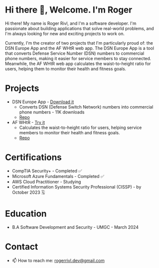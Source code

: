# Hi there 👋, Welcome. I'm Roger

Hi there! My name is Roger Rivl, and I'm a software developer. I'm passionate about building applications that solve real-world problems, and I'm always looking for new and exciting projects to work on.

Currently, I'm the creator of two projects that I'm particularly proud of: the DSN Europe App and the AF WHtR web app. The DSN Europe App is a tool that converts Defense Service Number (DSN) numbers to commercial phone numbers, making it easier for service members to stay connected. Meanwhile, the AF WHtR web app calculates the waist-to-height ratio for users, helping them to monitor their health and fitness goals.

# Projects
 * DSN Europe App - [Download it](https://apps.apple.com/us/app/dsn-europe/id1442345746) 
    * Converts DSN (Defense Switch Network) numbers into commercial phone numbers - 11K downloads
    * [Repo](https://github.com/airmencoders/DSN-Converter)
 * AF WHtR - [Try it ](https://rogerrivl.github.io/AF-WHtR/)
   *  Calculates the waist-to-height ratio for users, helping service members to monitor their health and fitness goals.
   * [Repo](https://github.com/rogerrivl/AF-WHtR)   
# Certifications
   * CompTIA Security+ - Completed ✅
   * Microsoft Azure Fundamentals - Completed ✅
   * AWS Cloud Practitioner - Studying
   * Certified Information Systems Security Professional (CISSP) - by October 2023 🗓️

# Education
   * B.A Software Development and Security - UMGC - March 2024

# Contact 
- 📫 How to reach me: rogerrivl.dev@gmail.com

<!--
**rogerrivl/rogerrivl** is a ✨ _special_ ✨ repository because its `README.md` (this file) appears on your GitHub profile.

Here are some ideas to get you started:

- 🔭 I’m currently working on ...
- 🌱 I’m currently learning ...
- 👯 I’m looking to collaborate on ...
- 🤔 I’m looking for help with ...
- 💬 Ask me about ...
- 📫 How to reach me: ...
- 😄 Pronouns: ...
- ⚡ Fun fact: ...
-->
